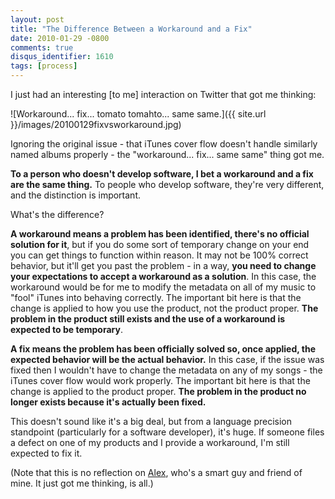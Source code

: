 ```yaml
---
layout: post
title: "The Difference Between a Workaround and a Fix"
date: 2010-01-29 -0800
comments: true
disqus_identifier: 1610
tags: [process]
---
```

I just had an interesting [to me] interaction on Twitter that got me
thinking:

![Workaround... fix... tomato tomahto... same
same.]({{ site.url }}/images/20100129fixvsworkaround.jpg)

Ignoring the original issue - that iTunes cover flow doesn't handle
similarly named albums properly - the "workaround... fix... same same"
thing got me.

**To a person who doesn't develop software, I bet a workaround and a fix
are the same thing.** To people who develop software, they're very
different, and the distinction is important.

What's the difference?

**A workaround means a problem has been identified, there's no official
solution for it**, but if you do some sort of temporary change on your
end you can get things to function within reason. It may not be 100%
correct behavior, but it'll get you past the problem - in a way, **you
need to change your expectations to accept a workaround as a solution**.
In this case, the workaround would be for me to modify the metadata on
all of my music to "fool" iTunes into behaving correctly. The important
bit here is that the change is applied to how you use the product, not
the product proper. **The problem in the product still exists and the
use of a workaround is expected to be temporary**.

**A fix means the problem has been officially solved so, once applied,
the expected behavior will be the actual behavior.** In this case, if
the issue was fixed then I wouldn't have to change the metadata on any
of my songs - the iTunes cover flow would work properly. The important
bit here is that the change is applied to the product proper. **The
problem in the product no longer exists because it's actually been
fixed.**

This doesn't sound like it's a big deal, but from a language precision
standpoint (particularly for a software developer), it's huge. If
someone files a defect on one of my products and I provide a workaround,
I'm still expected to fix it.

(Note that this is no reflection on
[Alex](http://twitter.com/ITBlogger), who's a smart guy and friend of
mine. It just got me thinking, is all.)
